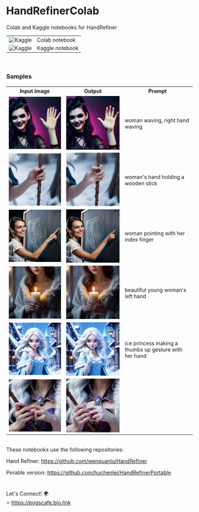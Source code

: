 # HandRefinerColab
Colab and Kaggle notebooks for HandRefiner

<table>
  <tr>
    <td><a href="https://colab.research.google.com/drive/1j40Y-FyRcJNasLs_8xNuzX_9-EDB2KrY" target="_blank"><img align="left" alt="Kaggle" title="Open in Colab" src="https://colab.research.google.com/assets/colab-badge.svg" /></a> 
  </td>
    <td>Colab notebook</td>
  </tr>
  <tr>
    <td><a href="https://www.kaggle.com/pogscafe/handrefiner-kaggle/" target="_blank"><img align="left" alt="Kaggle" title="Open in Kaggle" src="https://kaggle.com/static/images/open-in-kaggle.svg" /></a></td>
    <td>Kaggle notebook</td>
  </tr>
</table>
<br/>

<h3>Samples</h3>

<table>
  <tr>
    <th>
      Input image
    </th>
    <th>
      Output
    </th>
    <th>
      Prompt
    </th>
  </tr>
  <tr>
    <td align="center">
      <img src="sample/input/waving.jpg" alt="waving-input" width="300px" />
    </td>
    <td align="center">
      <img src="sample/output/s_waving_0.jpg" alt="waving-output" width="300px" />
    </td>
    <td>
      woman waving, right hand waving
    </td>
  </tr>
  <tr>
    <td align="center">
      <img src="sample/input/hand_holding_stick.jpg" alt="holding-stick-input" width="300px" />
    </td>
    <td align="center">
      <img src="sample/output/s_hand_holding_stick_0.jpg" alt="holding-stick-output" width="300px" />
    </td>
    <td>
      woman's hand holding a wooden stick
    </td>
  </tr>
  <tr>
    <td align="center">
      <img src="sample/input/blackboard.jpg" alt="blackboard-input" width="300px" />
    </td>
    <td align="center">
      <img src="sample/output/s_blackboard_0.jpg" alt="blackboard-output" width="300px" />
    </td>
    <td>
      woman pointing with her index finger
    </td>
  </tr>
  <tr>
    <td align="center">
      <img src="sample/input/candle.jpg" alt="candle-input" width="300px" />
    </td>
    <td align="center">
      <img src="sample/output/candle_0.jpg" alt="candle-output" width="300px" />
    </td>
    <td>
      beautiful young woman's left hand
    </td>
  </tr>
  <tr>
    <td align="center">
      <img src="sample/input/ice_princess.jpg" alt="princess-input" width="300px" />
    </td>
    <td align="center">
    <img src="sample/output/s_ice_princess_0.jpg" alt="princess-output" width="300px" />
    </td>
    <td>
      ice princess making a thumbs up gesture with her hand
    </td>
  </tr>
  <tr>
    <td align="center">
      <img src="sample/input/magic_wand.jpg" alt="wand-input" width="300px" />
    </td>
    <td align="center">
      <img src="sample/output/magic_wand_0.jpg" alt="wand-output" width="300px" />
    </td>
    <td>
    </td>
  </tr>
</table>
<br/>
These notebooks use the following repositories:

Hand Refiner: https://github.com/wenquanlu/HandRefiner

Porable version: https://github.com/huchenlei/HandRefinerPortable


#  

Let's Connect! 🌍  
⭐ https://pogscafe.bio.link
